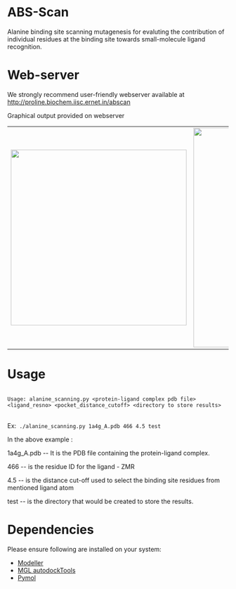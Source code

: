 ABS-Scan
========

Alanine binding site scanning mutagenesis for evaluting the contribution of individual residues at the binding site towards small-molecule ligand recognition.


Web-server
=========
We strongly recommend user-friendly webserver available at <a href="http://proline.biochem.iisc.ernet.in/abscan" target="_blank">http://proline.biochem.iisc.ernet.in/abscan</a>

Graphical output provided on webserver

<table>
<tr>
<td>
<img src="http://proline.biochem.iisc.ernet.in/abscan/ABSCAN_ddG.png" width="400px" />
</td>
<td>
<img src="http://proline.biochem.iisc.ernet.in/abscan/ABSCAN_residuecontrib.png" width="500px"/>
<td>
</tr>
</table>

Usage
======
<code>
Usage: alanine_scanning.py &lt;protein-ligand complex pdb file&gt; &lt;ligand_resno&gt; &lt;pocket_distance_cutoff&gt; &lt;directory to store results&gt;
</code></br>

Ex:<code> ./alanine_scanning.py 1a4g_A.pdb 466 4.5 test</code>
</br>

In the above example :

1a4g_A.pdb -- It is the PDB file containing the protein-ligand complex.

466 -- is the residue ID for the ligand - ZMR

4.5 -- is the distance cut-off used to select the binding site residues from mentioned ligand atom

test -- is the directory that would be created to store the results.

Dependencies
============
Please ensure following are installed on your system:
<ul>
<li><a href="https://salilab.org/modeller/" target="_blank">Modeller</a></li>
<li><a href="http://mgltools.scripps.edu/downloads" target="_blank">MGL autodockTools</a></li>
<li><a href="www.pymol.org/" target="_blank">Pymol</a></li>
</ul>


